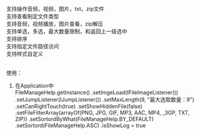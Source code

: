 支持操作音频，视频，图片，txt，zip文件<br> 
支持查看制定文件类型<br> 
支持音频，视频播放，图片查看，zip解压<br> 
支持单选，多选，最大数量限制，和返回上一级选中<br> 
支持排序<br>
支持指定文件路径访问<br> 
支持样式自定义<br><br>

使用：<br>
1) 在Application中 <br>
FileManageHelp.getInstance()
                .setImgeLoad(IFileImageListener())
                .setJumpListener(IJumpListener()) 
                .setMaxLength(9, "最大选取数量：9") 
                .setCanRightTouch(true) 
                .setShowHiddenFile(false) 
                .setFileFilterArray(arrayOf(PNG, JPG, GIF, MP3, AAC, MP4, _3GP, TXT, ZIP))
                .setSortordByWhat(FileManageHelp.BY_DEFAULT)
                .setSortord(FileManageHelp.ASC)
                .isShowLog = true
